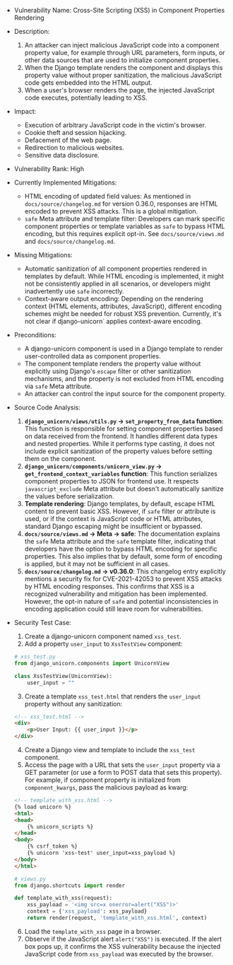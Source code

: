 * Vulnerability Name: Cross-Site Scripting (XSS) in Component Properties Rendering

* Description:
    1. An attacker can inject malicious JavaScript code into a component property value, for example through URL parameters, form inputs, or other data sources that are used to initialize component properties.
    2. When the Django template renders the component and displays this property value without proper sanitization, the malicious JavaScript code gets embedded into the HTML output.
    3. When a user's browser renders the page, the injected JavaScript code executes, potentially leading to XSS.

* Impact:
    - Execution of arbitrary JavaScript code in the victim's browser.
    - Cookie theft and session hijacking.
    - Defacement of the web page.
    - Redirection to malicious websites.
    - Sensitive data disclosure.

* Vulnerability Rank: High

* Currently Implemented Mitigations:
    - HTML encoding of updated field values: As mentioned in `docs/source/changelog.md` for version 0.36.0, responses are HTML encoded to prevent XSS attacks. This is a global mitigation.
    - `safe` Meta attribute and template filter: Developers can mark specific component properties or template variables as `safe` to bypass HTML encoding, but this requires explicit opt-in. See `docs/source/views.md` and `docs/source/changelog.md`.

* Missing Mitigations:
    - Automatic sanitization of all component properties rendered in templates by default. While HTML encoding is implemented, it might not be consistently applied in all scenarios, or developers might inadvertently use `safe` incorrectly.
    - Context-aware output encoding: Depending on the rendering context (HTML elements, attributes, JavaScript), different encoding schemes might be needed for robust XSS prevention. Currently, it's not clear if django-unicorn` applies context-aware encoding.

* Preconditions:
    - A django-unicorn component is used in a Django template to render user-controlled data as component properties.
    - The component template renders the property value without explicitly using Django's `escape` filter or other sanitization mechanisms, and the property is not excluded from HTML encoding via `safe` Meta attribute.
    - An attacker can control the input source for the component property.

* Source Code Analysis:
    1. **`django_unicorn/views/utils.py` -> `set_property_from_data` function**: This function is responsible for setting component properties based on data received from the frontend. It handles different data types and nested properties. While it performs type casting, it does not include explicit sanitization of the property values before setting them on the component.
    2. **`django_unicorn/components/unicorn_view.py` -> `get_frontend_context_variables` function**: This function serializes component properties to JSON for frontend use. It respects `javascript_exclude` Meta attribute but doesn't automatically sanitize the values before serialization.
    3. **Template rendering**: Django templates, by default, escape HTML content to prevent basic XSS. However, if `safe` filter or attribute is used, or if the context is JavaScript code or HTML attributes, standard Django escaping might be insufficient or bypassed.
    4. **`docs/source/views.md` -> Meta -> safe**: The documentation explains the `safe` Meta attribute and the `safe` template filter, indicating that developers have the option to bypass HTML encoding for specific properties. This also implies that by default, some form of encoding is applied, but it may not be sufficient in all cases.
    5. **`docs/source/changelog.md` -> v0.36.0**: This changelog entry explicitly mentions a security fix for CVE-2021-42053 to prevent XSS attacks by HTML encoding responses. This confirms that XSS is a recognized vulnerability and mitigation has been implemented. However, the opt-in nature of `safe` and potential inconsistencies in encoding application could still leave room for vulnerabilities.

* Security Test Case:
    1. Create a django-unicorn component named `xss_test`.
    2. Add a property `user_input` to `XssTestView` component:
    ```python
    # xss_test.py
    from django_unicorn.components import UnicornView

    class XssTestView(UnicornView):
        user_input = ""
    ```
    3. Create a template `xss_test.html` that renders the `user_input` property without any sanitization:
    ```html
    <!-- xss_test.html -->
    <div>
        <p>User Input: {{ user_input }}</p>
    </div>
    ```
    4. Create a Django view and template to include the `xss_test` component.
    5. Access the page with a URL that sets the `user_input` property via a GET parameter (or use a form to POST data that sets this property). For example, if component property is initialized from `component_kwargs`, pass the malicious payload as kwarg:
    ```html
    <!-- template_with_xss.html -->
    {% load unicorn %}
    <html>
    <head>
        {% unicorn_scripts %}
    </head>
    <body>
        {% csrf_token %}
        {% unicorn 'xss-test' user_input=xss_payload %}
    </body>
    </html>
    ```
    ```python
    # views.py
    from django.shortcuts import render

    def template_with_xss(request):
        xss_payload = '<img src=x onerror=alert("XSS")>'
        context = {'xss_payload': xss_payload}
        return render(request, 'template_with_xss.html', context)
    ```
    6. Load the `template_with_xss` page in a browser.
    7. Observe if the JavaScript alert `alert("XSS")` is executed. If the alert box pops up, it confirms the XSS vulnerability because the injected JavaScript code from `xss_payload` was executed by the browser.
